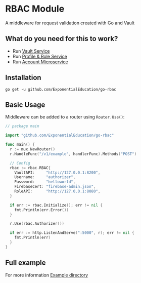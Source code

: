 # RBAC Module

A middleware for request validation created with Go and Vault

## What do you need for this to work?

* Run [Vault Service](https://github.com/braulioinf/vault-poc)
* Run [Profile & Role Service](https://github.com/ExponentialEducation/roles-profiles-microservice)
* Run [Account Microservice](https://github.com/ExponentialEducation/account-microservice)

## Installation

`go get -u github.com/ExponentialEducation/go-rbac`

## Basic Usage

Middleware can be added to a router using `Router.Use()`:

```go
// package main

import "github.com/ExponentialEducation/go-rbac"

func main() {
  r := mux.NewRouter()
  r.HandleFunc("/v1/example", handlerFunc).Methods("POST")

  // Config
  rbac := rbac.RBAC{
    VaultAPI:     "http://127.0.0.1:8200",
    Username:     "authorizer",
    Password:     "helloworld",
    FirebaseCert: "firebase-admin.json",
    RoleAPI:      "http://127.0.0.1:8080",
  }

  if err := rbac.Initialize(); err != nil {
    fmt.Println(err.Error())
  }

  r.Use(rbac.Authorizer())

  if err := http.ListenAndServe(":5000", r); err != nil {
    fmt.Println(err)
  }
}
```

## Full example

For more information [Example directory](https://github.com/ExponentialEducation/go-rbac/tree/develop/example)

